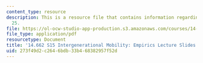 ```yaml
---
content_type: resource
description: This is a resource file that contains information regarding lecture slide
  25.
file: https://ol-ocw-studio-app-production.s3.amazonaws.com/courses/14-662-labor-economics-ii-spring-2015/273f49d2c2646bdb33b468382957f52d_MIT14_662S15_lec_slides25.pdf
file_type: application/pdf
resourcetype: Document
title: '14.662 S15 Intergenerational Mobility: Empirics Lecture Slides'
uid: 273f49d2-c264-6bdb-33b4-68382957f52d
---
```

